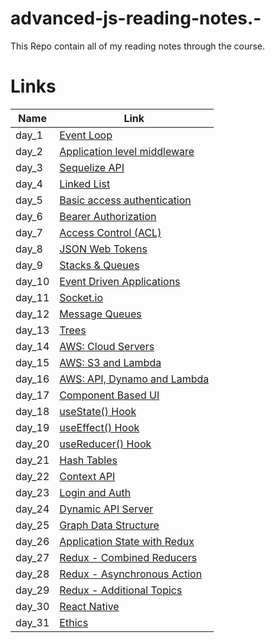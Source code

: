 # advanced-js-reading-notes.-

This Repo contain all of my reading notes through the course.

# Links

|  Name  |   Link |
|--- |--- |
|   day_1  |   [Event Loop](https://mujahedyousef.github.io/advanced-js-reading-notes.-/day_1/day_1.html)|
|  day_2   |   [Application level middleware](https://mujahedyousef.github.io/advanced-js-reading-notes.-/day_2/day_2.html)|
|  day_3   |   [Sequelize API](https://mujahedyousef.github.io/advanced-js-reading-notes.-/day_3/day_3.html)|
|   day_4  |   [Linked List](https://mujahedyousef.github.io/advanced-js-reading-notes.-/day_4/day_4.html)|
|   day_5  |   [Basic access authentication](https://mujahedyousef.github.io/advanced-js-reading-notes.-/day_5/class6.html)|
|   day_6  |   [Bearer Authorization](https://mujahedyousef.github.io/advanced-js-reading-notes.-/day_6/day_6.html)|
|   day_7  |   [Access Control (ACL)](https://mujahedyousef.github.io/advanced-js-reading-notes.-/day_7/class_7.html)|
|   day_8  |   [JSON Web Tokens](https://mujahedyousef.github.io/advanced-js-reading-notes.-/day_8/class_8.html)|
|   day_9  |   [Stacks & Queues](https://mujahedyousef.github.io/advanced-js-reading-notes.-/day_9/class_9.html)|
|   day_10 |   [Event Driven Applications](https://mujahedyousef.github.io/advanced-js-reading-notes.-/day_10/class_10.html)|
|   day_11 |   [Socket.io](https://mujahedyousef.github.io/advanced-js-reading-notes.-/day_11/class_11.html)|
|   day_12 |   [Message Queues](https://mujahedyousef.github.io/advanced-js-reading-notes.-/day_12/class_12.html)|
|   day_13 |   [Trees](https://mujahedyousef.github.io/advanced-js-reading-notes.-/day_13/class_13.html)|
|   day_14 |   [AWS: Cloud Servers](https://mujahedyousef.github.io/advanced-js-reading-notes.-/day_14/class_14.html)|
|   day_15 |   [AWS: S3 and Lambda](https://mujahedyousef.github.io/advanced-js-reading-notes.-/day_15/class_15.html)|
|   day_16 |   [AWS: API, Dynamo and Lambda](https://mujahedyousef.github.io/advanced-js-reading-notes.-/day_16/class_16.html)|
|   day_17 |   [Component Based UI](https://mujahedyousef.github.io/advanced-js-reading-notes.-/day_17/class_17.html)|
|   day_18 |   [useState() Hook](https://mujahedyousef.github.io/advanced-js-reading-notes.-/day_18/class_18.html)|
|   day_19 |   [useEffect() Hook](https://mujahedyousef.github.io/advanced-js-reading-notes.-/day_19/class_19.html)|
|   day_20 |   [useReducer() Hook](https://mujahedyousef.github.io/advanced-js-reading-notes.-/day_20/class_20.html)|
|   day_21 |   [Hash Tables](https://mujahedyousef.github.io/advanced-js-reading-notes.-/day_21/class_21.html)|
|   day_22 |   [Context API](https://mujahedyousef.github.io/advanced-js-reading-notes.-/day_22/class_22.html)|
|   day_23 |   [Login and Auth](https://mujahedyousef.github.io/advanced-js-reading-notes.-/day_23/class_23.html)|
|   day_24 |   [Dynamic API Server](https://mujahedyousef.github.io/advanced-js-reading-notes.-/day_24/class_24.html)|
|   day_25 |   [Graph Data Structure](https://mujahedyousef.github.io/advanced-js-reading-notes.-/day_25/class_25.html)|
|   day_26 |   [Application State with Redux](https://mujahedyousef.github.io/advanced-js-reading-notes.-/day_26/class_26.html)|
|   day_27 |   [Redux - Combined Reducers](https://mujahedyousef.github.io/advanced-js-reading-notes.-/day_27/class_27.html)|
|   day_28|   [Redux - Asynchronous Action](https://mujahedyousef.github.io/advanced-js-reading-notes.-/day_28/class_28.html)|
|   day_29|   [Redux - Additional Topics](https://mujahedyousef.github.io/advanced-js-reading-notes.-/day_29/class_29.html)|
|   day_30|   [React Native](https://mujahedyousef.github.io/advanced-js-reading-notes.-/day_30/class_30.html)|
|   day_31|   [Ethics](https://mujahedyousef.github.io/advanced-js-reading-notes.-/day_31/class_31.html)|